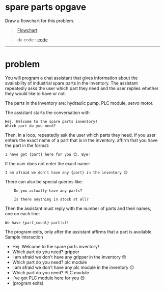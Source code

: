 # spare parts opgave 

Draw a flowchart for this problem.
> [Flowchart](flowchartSpaceParts.png)

> da code : [code](.src/main.c)

---

# problem 
You will program a chat assistant that gives information about the availability of industrial spare parts in the inventory. The assistant repeatedly asks the user which part they need and the user replies whether they would like to have or not.

The parts in the inventory are: hydraulic pump, PLC module, servo motor.

The assistant starts the conversation with

    Hej. Welcome to the spare parts inventory!
    Which part do you need?

Then, in a loop, repeatedly ask the user which parts they need. If you user enters the exact name of a part that is in the inventory, affirm that you have the part in the format:

    I have got {part} here for you 😊. Bye!

If the user does not enter the exact name:

    I am afraid we don’t have any {part} in the inventory 😔

There can also be special queries like:

        Do you actually have any parts?

        Is there anything in stock at all?

Then the assistant must reply with the number of parts and their names, one on each line:

    We have {part_count} part(s)!

The program exits, only after the assistant affirms that a part is available.
Sample interaction

- Hej. Welcome to the spare parts inventory!
- Which part do you need? gripper
- I am afraid we don't have any gripper in the inventory 😔
- Which part do you need? plc module
- I am afraid we don't have any plc module in the inventory 😔
- Which part do you need? PLC module
- I've got PLC module here for you 😊
- (program exits)


